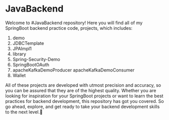# JavaBackend
Welcome to #JavaBackend repository! Here you will find all of my SpringBoot backend practice code, projects, which includes:
1. demo
2. JDBCTemplate
3. JPAImpl1
4. library
5. Spring-Security-Demo
6. SpringBootOAuth
7. apacheKafkaDemoProducer
   apacheKafkaDemoConsumer
9. Wallet

All of these projects are developed with utmost precision and accuracy, so you can be assured that they are of the highest quality. Whether you are looking for inspiration for your SpringBoot projects or want to learn the best practices for backend development, this repository has got you covered. So go ahead, explore, and get ready to take your backend development skills to the next level.🤖

